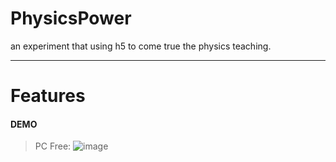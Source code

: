 # PhysicsPower
 an experiment that using h5 to come true the physics teaching.

----------

# Features

#### **DEMO**
> PC Free:
> ![image](https://github.com/linmingdao/PhysicsPower/raw/master/screenshots/PhysicsPower.gif)